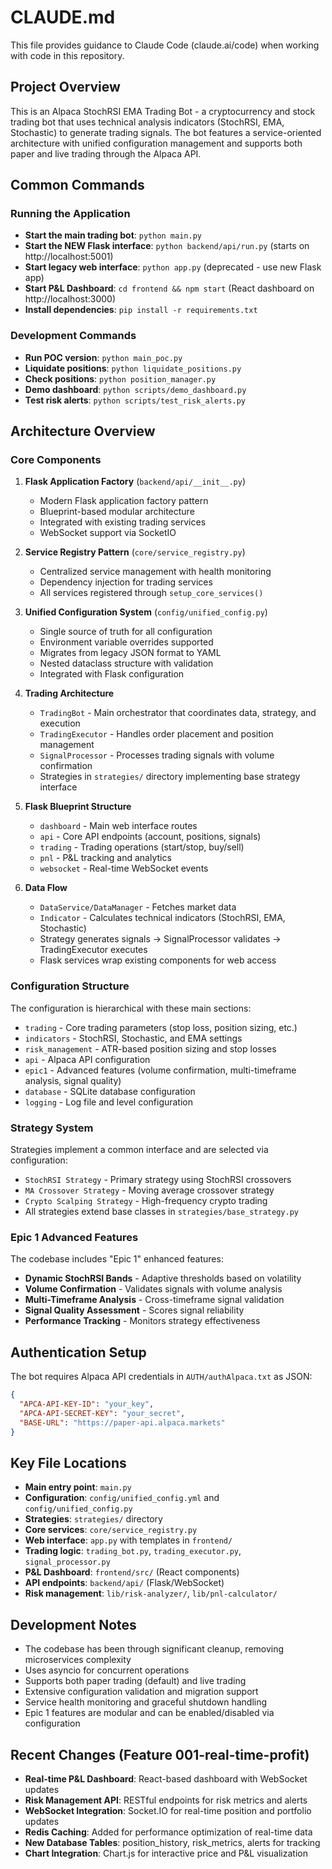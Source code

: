 # CLAUDE.md

This file provides guidance to Claude Code (claude.ai/code) when working with code in this repository.

## Project Overview

This is an Alpaca StochRSI EMA Trading Bot - a cryptocurrency and stock trading bot that uses technical analysis indicators (StochRSI, EMA, Stochastic) to generate trading signals. The bot features a service-oriented architecture with unified configuration management and supports both paper and live trading through the Alpaca API.

## Common Commands

### Running the Application
- **Start the main trading bot**: `python main.py`
- **Start the NEW Flask interface**: `python backend/api/run.py` (starts on http://localhost:5001)
- **Start legacy web interface**: `python app.py` (deprecated - use new Flask app)
- **Start P&L Dashboard**: `cd frontend && npm start` (React dashboard on http://localhost:3000)
- **Install dependencies**: `pip install -r requirements.txt`

### Development Commands
- **Run POC version**: `python main_poc.py`
- **Liquidate positions**: `python liquidate_positions.py` 
- **Check positions**: `python position_manager.py`
- **Demo dashboard**: `python scripts/demo_dashboard.py`
- **Test risk alerts**: `python scripts/test_risk_alerts.py`

## Architecture Overview

### Core Components

1. **Flask Application Factory** (`backend/api/__init__.py`)
   - Modern Flask application factory pattern
   - Blueprint-based modular architecture
   - Integrated with existing trading services
   - WebSocket support via SocketIO

2. **Service Registry Pattern** (`core/service_registry.py`)
   - Centralized service management with health monitoring
   - Dependency injection for trading services
   - All services registered through `setup_core_services()`

3. **Unified Configuration System** (`config/unified_config.py`)
   - Single source of truth for all configuration
   - Environment variable overrides supported
   - Migrates from legacy JSON format to YAML
   - Nested dataclass structure with validation
   - Integrated with Flask configuration

4. **Trading Architecture**
   - `TradingBot` - Main orchestrator that coordinates data, strategy, and execution
   - `TradingExecutor` - Handles order placement and position management
   - `SignalProcessor` - Processes trading signals with volume confirmation
   - Strategies in `strategies/` directory implementing base strategy interface

5. **Flask Blueprint Structure**
   - `dashboard` - Main web interface routes
   - `api` - Core API endpoints (account, positions, signals)
   - `trading` - Trading operations (start/stop, buy/sell)
   - `pnl` - P&L tracking and analytics
   - `websocket` - Real-time WebSocket events

6. **Data Flow**
   - `DataService/DataManager` - Fetches market data
   - `Indicator` - Calculates technical indicators (StochRSI, EMA, Stochastic)
   - Strategy generates signals → SignalProcessor validates → TradingExecutor executes
   - Flask services wrap existing components for web access

### Configuration Structure

The configuration is hierarchical with these main sections:
- `trading` - Core trading parameters (stop loss, position sizing, etc.)
- `indicators` - StochRSI, Stochastic, and EMA settings
- `risk_management` - ATR-based position sizing and stop losses
- `api` - Alpaca API configuration 
- `epic1` - Advanced features (volume confirmation, multi-timeframe analysis, signal quality)
- `database` - SQLite database configuration
- `logging` - Log file and level configuration

### Strategy System

Strategies implement a common interface and are selected via configuration:
- `StochRSI Strategy` - Primary strategy using StochRSI crossovers
- `MA Crossover Strategy` - Moving average crossover strategy 
- `Crypto Scalping Strategy` - High-frequency crypto trading
- All strategies extend base classes in `strategies/base_strategy.py`

### Epic 1 Advanced Features

The codebase includes "Epic 1" enhanced features:
- **Dynamic StochRSI Bands** - Adaptive thresholds based on volatility
- **Volume Confirmation** - Validates signals with volume analysis
- **Multi-Timeframe Analysis** - Cross-timeframe signal validation
- **Signal Quality Assessment** - Scores signal reliability
- **Performance Tracking** - Monitors strategy effectiveness

## Authentication Setup

The bot requires Alpaca API credentials in `AUTH/authAlpaca.txt` as JSON:
```json
{
  "APCA-API-KEY-ID": "your_key",
  "APCA-API-SECRET-KEY": "your_secret", 
  "BASE-URL": "https://paper-api.alpaca.markets"
}
```

## Key File Locations

- **Main entry point**: `main.py`
- **Configuration**: `config/unified_config.yml` and `config/unified_config.py`
- **Strategies**: `strategies/` directory
- **Core services**: `core/service_registry.py`
- **Web interface**: `app.py` with templates in `frontend/`
- **Trading logic**: `trading_bot.py`, `trading_executor.py`, `signal_processor.py`
- **P&L Dashboard**: `frontend/src/` (React components)
- **API endpoints**: `backend/api/` (Flask/WebSocket)
- **Risk management**: `lib/risk-analyzer/`, `lib/pnl-calculator/`

## Development Notes

- The codebase has been through significant cleanup, removing microservices complexity
- Uses asyncio for concurrent operations
- Supports both paper trading (default) and live trading
- Extensive configuration validation and migration support
- Service health monitoring and graceful shutdown handling
- Epic 1 features are modular and can be enabled/disabled via configuration

## Recent Changes (Feature 001-real-time-profit)

- **Real-time P&L Dashboard**: React-based dashboard with WebSocket updates
- **Risk Management API**: RESTful endpoints for risk metrics and alerts
- **WebSocket Integration**: Socket.IO for real-time position and portfolio updates
- **Redis Caching**: Added for performance optimization of real-time data
- **New Database Tables**: position_history, risk_metrics, alerts for tracking
- **Chart Integration**: Chart.js for interactive price and P&L visualization